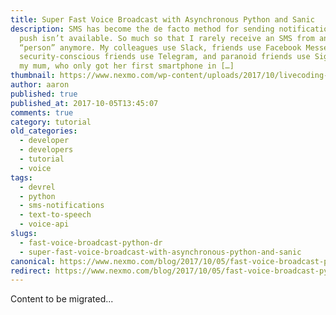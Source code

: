 ```yaml
---
title: Super Fast Voice Broadcast with Asynchronous Python and Sanic
description: SMS has become the de facto method for sending notifications when
  push isn’t available. So much so that I rarely receive an SMS from an actual
  “person” anymore. My colleagues use Slack, friends use Facebook Messenger,
  security-conscious friends use Telegram, and paranoid friends use Signal. Even
  my mum, who only got her first smartphone in […]
thumbnail: https://www.nexmo.com/wp-content/uploads/2017/10/livecoding-voice-broadcast.png
author: aaron
published: true
published_at: 2017-10-05T13:45:07
comments: true
category: tutorial
old_categories:
  - developer
  - developers
  - tutorial
  - voice
tags:
  - devrel
  - python
  - sms-notifications
  - text-to-speech
  - voice-api
slugs:
  - fast-voice-broadcast-python-dr
  - super-fast-voice-broadcast-with-asynchronous-python-and-sanic
canonical: https://www.nexmo.com/blog/2017/10/05/fast-voice-broadcast-python-dr
redirect: https://www.nexmo.com/blog/2017/10/05/fast-voice-broadcast-python-dr
---
```

Content to be migrated...